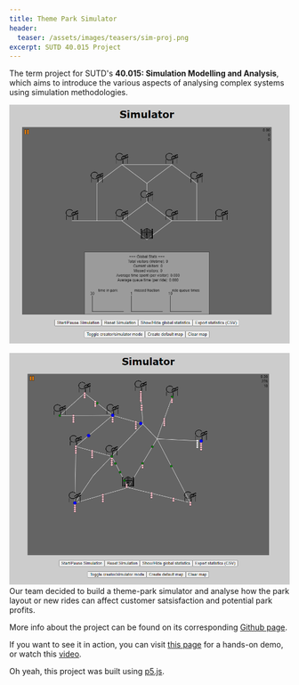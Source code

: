 ```yaml
---
title: Theme Park Simulator
header:
  teaser: /assets/images/teasers/sim-proj.png
excerpt: SUTD 40.015 Project
---
```


The term project for SUTD's **40.015: Simulation Modelling and Analysis**, which aims to introduce the various aspects of analysing complex systems using simulation methodologies.

![project image](/assets/images/sim-proj.png)

![project image 2](/assets/images/sim-proj2.png)
Our team decided to build a theme-park simulator and analyse how the park layout or new rides can affect customer satsisfaction and potential park profits.

More info about the project can be found on its corresponding [Github page](https://github.com/Mickey1356/sim_project).

If you want to see it in action, you can visit [this page](https://mickey1356.github.io/sim_project) for a hands-on demo, or watch this [video](https://www.youtube.com/watch?v=8OWnYG8p9ls).

Oh yeah, this project was built using [p5.js](https://p5js.org/).